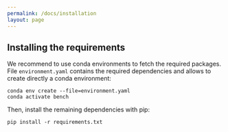 ```yaml
---
permalink: /docs/installation
layout: page
---
```

Installing the requirements
---
We recommend to use conda environments to fetch the required packages. File `environment.yaml` contains the
required dependencies and allows to create directly a conda environment:
```
conda env create --file=environment.yaml
conda activate bench
```
Then, install the remaining dependencies with pip:
```
pip install -r requirements.txt
```
